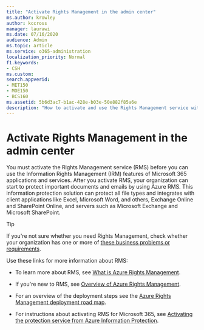 ```yaml
---
title: "Activate Rights Management in the admin center"
ms.author: krowley
author: kccross
manager: laurawi
ms.date: 07/16/2020
audience: Admin
ms.topic: article
ms.service: o365-administration
localization_priority: Normal
f1.keywords:
- CSH
ms.custom: 
search.appverid:
- MET150
- MOE150
- BCS160
ms.assetid: 5b6d3ac7-b1ac-428e-b03e-50e882f85a6e
description: "How to activate and use the Rights Management service with Microsoft 365."
---
```


# Activate Rights Management in the admin center

You must activate the Rights Management service (RMS) before you can use the Information Rights Management (IRM) features of Microsoft 365 applications and services. After you activate RMS, your organization can start to protect important documents and emails by using Azure RMS. This information protection solution can protect all file types and integrates with client applications like Excel, Microsoft Word, and others, Exchange Online and SharePoint Online, and servers such as Microsoft Exchange and Microsoft SharePoint.
  
> [!TIP]
> If you're not sure whether you need Rights Management, check whether your organization has one or more of [these business problems or requirements](https://docs.microsoft.com/en-us/azure/information-protection/what-is-azure-rms#business-problems-solved-by-azure-rights-management). 
  
Use these links for more information about RMS:
  
- To learn more about RMS, see [What is Azure Rights Management](https://docs.microsoft.com/rights-management/understand-explore/what-is-azure-rms).

- If you're new to RMS, see [Overview of Azure Rights Management](https://docs.microsoft.com/rights-management/understand-explore/azure-rights-management).

- For an overview of the deployment steps see the [Azure Rights Management deployment road map](https://docs.microsoft.com/rights-management/plan-design/deployment-roadmap).

- For instructions about activating RMS for Microsoft 365, see [Activating the protection service from Azure Information Protection](https://docs.microsoft.com/en-us/azure/information-protection/activate-service).
